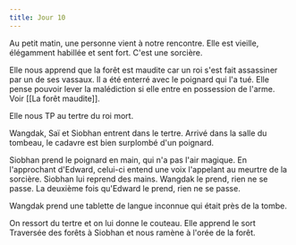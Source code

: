 ```yaml
---
title: Jour 10
---
```

Au petit matin, une personne vient à notre rencontre. Elle est vieille, élégamment habillée et sent fort. C'est une sorcière.

Elle nous apprend que la forêt est maudite car un roi s'est fait assassiner par un de ses vassaux. Il a été enterré avec le poignard qui l'a tué. Elle pense pouvoir lever la malédiction si elle entre en possession de l'arme. Voir [[La forêt maudite]].

Elle nous TP au tertre du roi mort.

Wangdak, Saï et Siobhan entrent dans le tertre. Arrivé dans la salle du tombeau, le cadavre est bien surplombé d'un poignard.

Siobhan prend le poignard en main, qui n'a pas l'air magique. En l'approchant d'Edward, celui-ci entend une voix l'appelant au meurtre de la sorcière. Siobhan lui reprend des mains. Wangdak le prend, rien ne se passe. La deuxième fois qu'Edward le prend, rien ne se passe.

Wangdak prend une tablette de langue inconnue qui était près de la tombe.

On ressort du tertre et on lui donne le couteau. Elle apprend le sort Traversée des forêts à Siobhan et nous ramène à l'orée de la forêt.